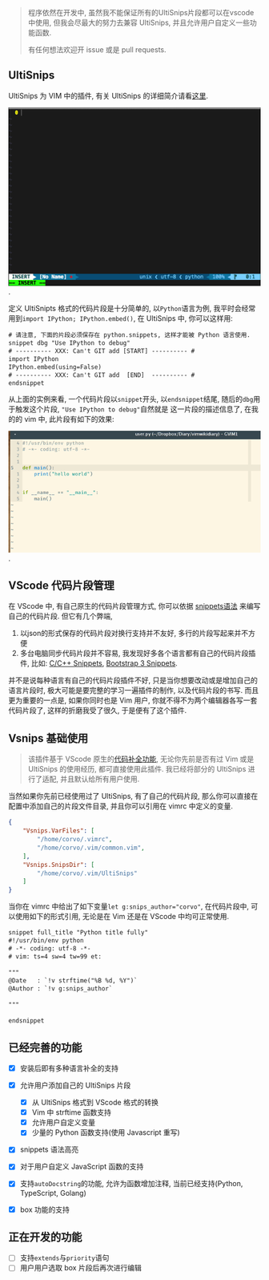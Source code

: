 
> 程序依然在开发中, 虽然我不能保证所有的UltiSnips片段都可以在vscode中使用,
> 但我会尽最大的努力去兼容 UltiSnips, 并且允许用户自定义一些功能函数.
>
> 有任何想法欢迎开 issue 或是 pull requests.

## UltiSnips

UltiSnips 为 VIM 中的插件, 有关 UltiSnips 的详细简介请看[这里][1].

![ultisnips](../img/ultisnips.gif).

定义 UltiSnipts 格式的代码片段是十分简单的, 以`Python`语言为例, 我平时会经常用到`import IPython; IPython.embed()`,
在 UltiSnips 中, 你可以这样用:

```snippets
# 请注意, 下面的片段必须保存在 python.snippets, 这样才能被 Python 语言使用.
snippet dbg "Use IPython to debug"
# ---------- XXX: Can't GIT add [START] ---------- #
import IPython
IPython.embed(using=False)
# ---------- XXX: Can't GIT add  [END]  ---------- #
endsnippet
```

从上面的实例来看, 一个代码片段以`snippet`开头, 以`endsnippet`结尾,
随后的`dbg`用于触发这个片段, `"Use IPython to debug"`自然就是
这一片段的描述信息了, 在我的的 vim 中, 此片段有如下的效果:

![](../img/ultisnips_me.gif).


## VScode 代码片段管理

在 VScode 中, 有自己原生的代码片段管理方式, 你可以依据 [snippets语法][4] 来编写自己的代码片段. 但它有几个弊端,

1. 以json的形式保存的代码片段对换行支持并不友好, 多行的片段写起来并不方便
2. 多台电脑同步代码片段并不容易, 我发现好多各个语言都有自己的代码片段插件, 比如: [C/C++ Snippets][5], [Bootstrap 3 Snippets][6].

并不是说每种语言有自己的代码片段插件不好, 只是当你想要改动或是增加自己的语言片段时,
极大可能是要完整的学习一遍插件的制作, 以及代码片段的书写. 而且更为重要的一点是,
如果你同时也是 Vim 用户, 你就不得不为两个编辑器各写一套代码片段了, 这样的折磨我受了很久,
于是便有了这个插件.

## Vsnips 基础使用

> 该插件基于 VScode 原生的[代码补全功能][8], 无论你先前是否有过 Vim 或是 UltiSnips 的使用经历,
> 都可直接使用此插件. 我已经将部分的 UltiSnips 进行了适配, 并且默认给所有用户使用.

当然如果你先前已经使用过了 UltiSnips, 有了自己的代码片段,
那么你可以直接在配置中添加自己的片段文件目录, 并且你可以引用在 vimrc 中定义的变量.

```json
{
    "Vsnips.VarFiles": [
        "/home/corvo/.vimrc",
        "/home/corvo/.vim/common.vim",
    ],
    "Vsnips.SnipsDir": [
        "/home/corvo/.vim/UltiSnips"
    ]
}
```

当你在 vimrc 中给出了如下变量`let g:snips_author="corvo"`, 在代码片段中, 可以使用如下的形式引用,
无论是在 Vim 还是在 VScode 中均可正常使用.

```snippets
snippet full_title "Python title fully"
#!/usr/bin/env python
# -*- coding: utf-8 -*-
# vim: ts=4 sw=4 tw=99 et:

"""
@Date   : `!v strftime("%B %d, %Y")`
@Author : `!v g:snips_author`

"""

endsnippet
```

## 已经完善的功能

* [x] 安装后即有多种语言补全的支持
* [x] 允许用户添加自己的 UltiSnips 片段
  * [x] 从 UltiSnips 格式到 VScode 格式的转换
  * [x] Vim 中 strftime 函数支持
  * [x] 允许用户自定义变量
  * [x] 少量的 Python 函数支持(使用 Javascript 重写)
* [x] snippets 语法高亮
* [x] 对于用户自定义 JavaScript 函数的支持
* [x] 支持`autoDocstring`的功能, 允许为函数增加注释, 当前已经支持(Python, TypeScript, Golang)
* [x] box 功能的支持


## 正在开发的功能

* [ ] 支持`extends`与`priority`语句
* [ ] 用户用户选取 box 片段后再次进行编辑

[1]: https://github.com/SirVer/ultisnips
[3]: https://user-images.githubusercontent.com/12025071/62412148-14cad280-b631-11e9-8d9c-01a65a2550ef.gif
[4]: https://code.visualstudio.com/docs/editor/userdefinedsnippets#_creating-your-own-snippets
[5]: https://marketplace.visualstudio.com/items?itemName=hars.CppSnippets
[6]: https://marketplace.visualstudio.com/items?itemName=wcwhitehead.bootstrap-3-snippets
[7]: https://user-images.githubusercontent.com/12025071/62412552-19928500-b637-11e9-8335-dfe3f0ca0688.gif
[8]: https://code.visualstudio.com/api/references/vscode-api#CompletionItemProvider
[9]: https://marketplace.visualstudio.com/items?itemName=njpwerner.autodocstring